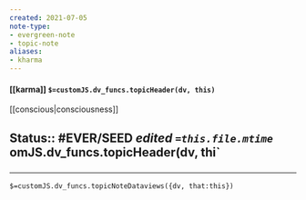 ```yaml
---
created: 2021-07-05
note-type: 
- evergreen-note
- topic-note
aliases:
- kharma
---
```

 
#### [[karma]] `$=customJS.dv_funcs.topicHeader(dv, this)`
[[conscious|consciousness]]

**Status**:: #EVER/SEED
*edited `=this.file.mtime`*
omJS.dv_funcs.topicHeader(dv, thi` 
- 

### <hr class="dataviews"/>

`$=customJS.dv_funcs.topicNoteDataviews({dv, that:this})`